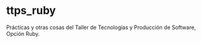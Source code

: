 # ttps_ruby
Prácticas y otras cosas del Taller de Tecnologías y Producción de Software, Opción Ruby.
